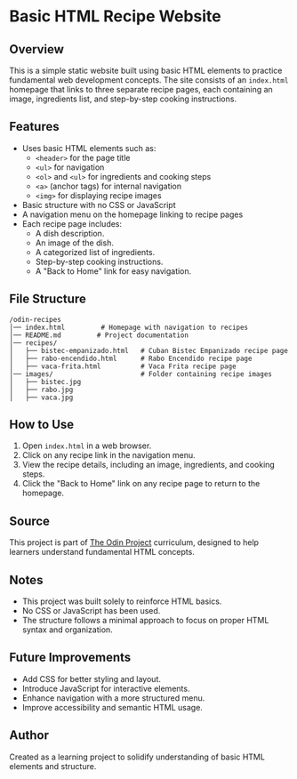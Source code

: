 # Basic HTML Recipe Website

## Overview
This is a simple static website built using basic HTML elements to practice fundamental web development concepts. The site consists of an `index.html` homepage that links to three separate recipe pages, each containing an image, ingredients list, and step-by-step cooking instructions.

## Features
- Uses basic HTML elements such as:
  - `<header>` for the page title
  - `<ul>` for navigation
  - `<ol>` and `<ul>` for ingredients and cooking steps
  - `<a>` (anchor tags) for internal navigation
  - `<img>` for displaying recipe images
- Basic structure with no CSS or JavaScript
- A navigation menu on the homepage linking to recipe pages
- Each recipe page includes:
  - A dish description.
  - An image of the dish.
  - A categorized list of ingredients.
  - Step-by-step cooking instructions.
  - A "Back to Home" link for easy navigation.

## File Structure
```
/odin-recipes
│── index.html         # Homepage with navigation to recipes
│── README.md         # Project documentation
│── recipes/
│   ├── bistec-empanizado.html   # Cuban Bistec Empanizado recipe page
│   ├── rabo-encendido.html      # Rabo Encendido recipe page
│   ├── vaca-frita.html          # Vaca Frita recipe page
│── images/                      # Folder containing recipe images
│   ├── bistec.jpg
│   ├── rabo.jpg
│   ├── vaca.jpg
```

## How to Use
1. Open `index.html` in a web browser.
2. Click on any recipe link in the navigation menu.
3. View the recipe details, including an image, ingredients, and cooking steps.
4. Click the "Back to Home" link on any recipe page to return to the homepage.

## Source
This project is part of [The Odin Project](https://www.theodinproject.com/lessons/foundations-recipes) curriculum, designed to help learners understand fundamental HTML concepts.

## Notes
- This project was built solely to reinforce HTML basics.
- No CSS or JavaScript has been used.
- The structure follows a minimal approach to focus on proper HTML syntax and organization.

## Future Improvements
- Add CSS for better styling and layout.
- Introduce JavaScript for interactive elements.
- Enhance navigation with a more structured menu.
- Improve accessibility and semantic HTML usage.

## Author
Created as a learning project to solidify understanding of basic HTML elements and structure.